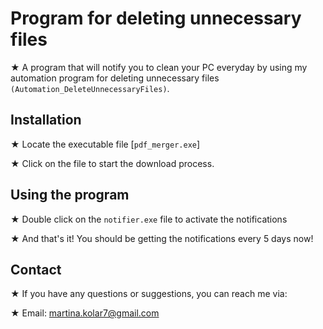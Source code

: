 # Program for deleting unnecessary files

★ A program that will notify you to clean your PC everyday by using my automation program for deleting unnecessary files ```(Automation_DeleteUnnecessaryFiles)```.


## Installation
 
★ Locate the executable file [```pdf_merger.exe```]

★ Click on the file to start the download process.

    
## Using the program
★ Double click on the ```notifier.exe``` file to activate the notifications

★ And that's it! You should be getting the notifications every 5 days now!


## Contact

★ If you have any questions or suggestions, you can reach me via:

★ Email: martina.kolar7@gmail.com
